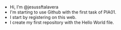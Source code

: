 - Hi, I’m @jesussftalavera
- I'm starting to use Github with the first task of PIA01.
- I start by registering on this web.
- I create my first repository with the Hello World file.

<!---
jesussftalavera/PIA01 is a ✨ special ✨ repository because its `README.md` (this file) appears on your GitHub profile.
You can click the Preview link to take a look at your changes.
--->
